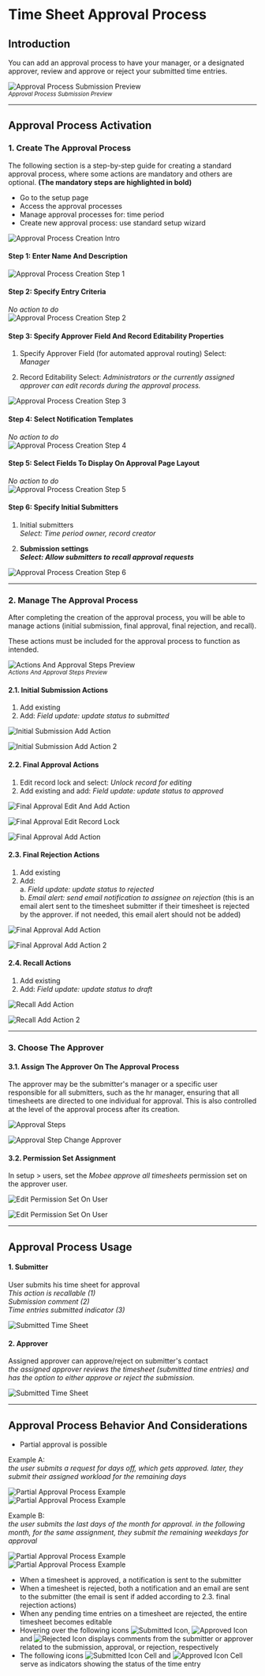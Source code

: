 # Time Sheet Approval Process

## Introduction

You can add an approval process to have your manager, or a designated approver, review and approve or reject your submitted time entries.

![Approval Process Submission Preview](images/APImg/approvalProcessCreation/approvalProcessPreview.png "Approval Process Submission Preview")  
<sup>*Approval Process Submission Preview*</sup>

---

## Approval Process Activation

### 1. Create The Approval Process

The following section is a step-by-step guide for creating a standard approval process, where some actions are mandatory and others are optional.  **(The mandatory steps are highlighted in bold)**

- Go to the setup page
- Access the approval processes
- Manage approval processes for: time period
- Create new approval process: use standard setup wizard

![Approval Process Creation Intro](images/APImg/approvalProcessCreation/approvalProcessCreationIntro.png "Approval Process Creation Intro")

#### Step 1: Enter Name And Description

![Approval Process Creation Step 1](images/APImg/approvalProcessCreation/approvalProcessCreationStep1.png "Approval Process Creation Step 1")

#### Step 2: Specify Entry Criteria

*No action to do*  
![Approval Process Creation Step 2](images/APImg/approvalProcessCreation/approvalProcessCreationStep2.png "Approval Process Creation Step 2")

#### Step 3: Specify Approver Field And Record Editability Properties

1. Specify Approver Field (for automated approval routing)
   Select: *Manager*

2. Record Editability
   Select: *Administrators or the currently assigned approver can edit records during the approval process.*  

![Approval Process Creation Step 3](images/APImg/approvalProcessCreation/approvalProcessCreationStep3.png "Approval Process Creation Step 3")

#### Step 4: Select Notification Templates

*No action to do*  
![Approval Process Creation Step 4](images/APImg/approvalProcessCreation/approvalProcessCreationStep4.png "Approval Process Creation Step 4")

#### Step 5: Select Fields To Display On Approval Page Layout

*No action to do*  
![Approval Process Creation Step 5](images/APImg/approvalProcessCreation/approvalProcessCreationStep5.png "Approval Process Creation Step 5")

#### Step 6: Specify Initial Submitters

1. Initial submitters  
   *Select: Time period owner, record creator*

2. **Submission settings**  
   ***Select: Allow submitters to recall approval requests***  

![Approval Process Creation Step 6](images/APImg/approvalProcessCreation/approvalProcessCreationStep6.png "Approval Process Creation Step 6")

---

### 2. Manage The Approval Process

After completing the creation of the approval process, you will be able to manage actions (initial submission, final approval, final rejection, and recall).

These actions must be included for the approval process to function as intended.

![Actions And Approval Steps Preview](images/APImg/approvalProcessManagement/actionsAndApprovalStepsPreview.png "Actions And Approval Steps Preview")  
<sup>*Actions And Approval Steps Preview*</sup>

#### 2.1. Initial Submission Actions

1. Add existing  
2. Add: *Field update: update status to submitted*

![Initial Submission Add Action](images/APImg/approvalProcessManagement/initialSubmissionAddAction.png "Initial Submission Add Action")

![Initial Submission Add Action 2](images/APImg/approvalProcessManagement/initialSubmissionAddAction2.png "Initial Submission Add Action")

#### 2.2. Final Approval Actions

1. Edit record lock and select: *Unlock record for editing*  
2. Add existing and add: *Field update: update status to approved*

![Final Approval Edit And Add Action](images/APImg/approvalProcessManagement/finalApprovalAddAction.png "Final Approval Edit And Add Action")

![Final Approval Edit Record Lock](images/APImg/approvalProcessManagement/finalApprovalAddAction1.png "Final Approval Edit Record Lock")

![Final Approval Add Action](images/APImg/approvalProcessManagement/finalApprovalAddAction2.png "Final Approval Add Action")

#### 2.3. Final Rejection Actions

1. Add existing  
2. Add:  
   a. *Field update: update status to rejected*  
   b. *Email alert: send email notification to assignee on rejection* (this is an email alert sent to the timesheet submitter if their timesheet is rejected by the approver. if not needed, this email alert should not be added)

![Final Approval Add Action](images/APImg/approvalProcessManagement/finalRejectionAddAction.png "Final Approval Add Action")

![Final Approval Add Action 2](images/APImg/approvalProcessManagement/finalRejectionAddAction2.png "Final Approval Add Action")

#### 2.4. Recall Actions

1. Add existing  
2. Add: *Field update: update status to draft*

![Recall Add Action](images/APImg/approvalProcessManagement/recallAddAction.png "Recall Add Action")

![Recall Add Action 2](images/APImg/approvalProcessManagement/recallAddAction1.png "Recall Add Action")

---

### 3. Choose The Approver

#### 3.1. Assign The Approver On The Approval Process

The approver may be the submitter's manager or a specific user responsible for all submitters, such as the hr manager, ensuring that all timesheets are directed to one individual for approval. This is also controlled at the level of the approval process after its creation.

![Approval Steps](images/APImg/approvalProcessManagement/approvalStepsEdit.png "Approval Steps")

![Approval Step Change Approver](images/APImg/approvalProcessManagement/approvalStepsEditStep3.png "Approval Step Change Approver")

#### 3.2. Permission Set Assignment

In setup > users, set the *Mobee approve all timesheets* permission set on the approver user.

![Edit Permission Set On User](images/APImg/approvalProcessManagement/editPermissionSetOnUser.png "Edit Permission Set On User")

![Edit Permission Set On User](images/APImg/approvalProcessManagement/editPermissionSetOnUser2.png "Edit Permission Set On User")

---

## Approval Process Usage

#### 1. Submitter

User submits his time sheet for approval  
*This action is recallable (1)*  
*Submission comment (2)*  
*Time entries submitted indicator (3)*

![Submitted Time Sheet](images/APImg/approvalProcessBehavior/submittedTimeSheet.png "Submitted Time Sheet")

#### 2. Approver

Assigned approver can approve/reject on submitter's contact  
*the assigned approver reviews the timesheet (submitted time entries) and has the option to either approve or reject the submission.*

![Submitted Time Sheet](images/APImg/approvalProcessBehavior/submittedTimeSheet2.png "Submitted Time Sheet")

---

## Approval Process Behavior And Considerations

- Partial approval is possible

Example A:  
*the user submits a request for days off, which gets approved. later, they submit their assigned workload for the remaining days*

![Partial Approval Process Example](images/APImg/approvalProcessBehavior/partialApprovalExample1.png "Partial Approval Process Example")  
![Partial Approval Process Example](images/APImg/approvalProcessBehavior/partialApprovalExample2.png "Partial Approval Process Example")

Example B:  
*the user submits the last days of the month for approval. in the following month, for the same assignment, they submit the remaining weekdays for approval*

![Partial Approval Process Example](images/APImg/approvalProcessBehavior/partialApprovalExample3.png "Partial Approval Process Example")  
![Partial Approval Process Example](images/APImg/approvalProcessBehavior/partialApprovalExample4.png "Partial Approval Process Example")

- When a timesheet is approved, a notification is sent to the submitter  
- When a timesheet is rejected, both a notification and an email are sent to the submitter (the email is sent if added according to 2.3. final rejection actions)  
- When any pending time entries on a timesheet are rejected, the entire timesheet becomes editable  
- Hovering over the following icons ![Submitted Icon](images/APImg/approvalProcessBehavior/submittedIcon.png "Submitted Icon"), ![Approved Icon](images/APImg/approvalProcessBehavior/approvedIcon.png "Approved Icon") and ![Rejected Icon](images/APImg/approvalProcessBehavior/rejectedIcon.png "Rejected Icon") displays comments from the submitter or approver related to the submission, approval, or rejection, respectively  
- The following icons ![Submitted Icon Cell](images/APImg/approvalProcessBehavior/submittedIconCell.png "Submitted Icon Cell") and ![Approved Icon Cell](images/APImg/approvalProcessBehavior/approvedIconCell.png "Approved Icon Cell") serve as indicators showing the status of the time entry